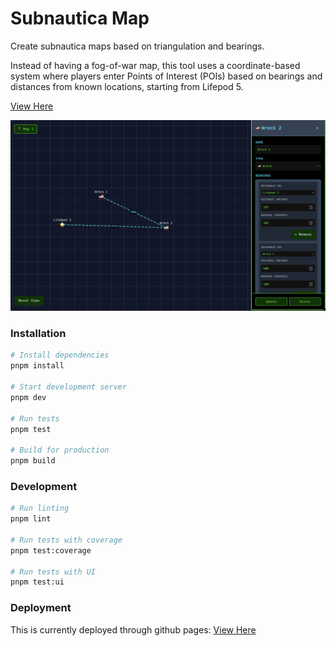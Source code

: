 # Subnautica Map

Create subnautica maps based on triangulation and bearings.

Instead of having a fog-of-war map, this tool uses a coordinate-based system where players enter Points of Interest (POIs) based on bearings and distances from known locations, starting from Lifepod 5.

[View Here](https://24v.github.io/subnautica-map/)

<img src="./docs/images/Screenshot.png" width="800">

### Installation

```bash
# Install dependencies
pnpm install

# Start development server
pnpm dev

# Run tests
pnpm test

# Build for production
pnpm build
```

### Development

```bash
# Run linting
pnpm lint

# Run tests with coverage
pnpm test:coverage

# Run tests with UI
pnpm test:ui
```

### Deployment

This is currently deployed through github pages: [View Here](https://24v.github.io/subnautica-map/)
